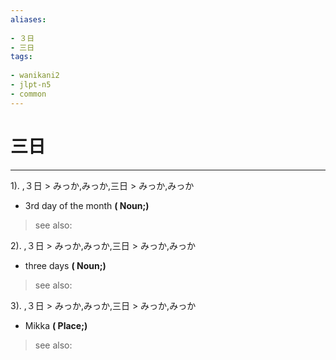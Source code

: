 ```yaml
---
aliases:
    
- ３日
- 三日
tags:
    
- wanikani2
- jlpt-n5
- common
---
```


# 三日
---
1).
,３日 > みっか,みっか,三日 > みっか,みっか

- 3rd day of the month
**( Noun;)**
> see also: 
            
2).
,３日 > みっか,みっか,三日 > みっか,みっか

- three days
**( Noun;)**
> see also: 
            
3).
,３日 > みっか,みっか,三日 > みっか,みっか

- Mikka
**( Place;)**
> see also: 
            